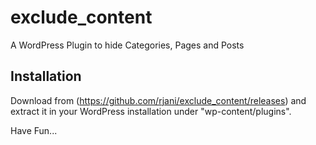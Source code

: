 exclude_content
===============

A WordPress Plugin to hide Categories, Pages and Posts


## Installation
Download from (https://github.com/rjani/exclude_content/releases) and extract it in your WordPress installation under "wp-content/plugins".

Have Fun...